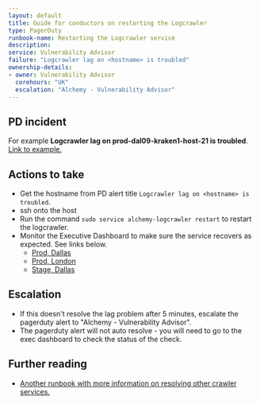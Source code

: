 ```yaml
---
layout: default
title: Guide for conductors on restarting the Logcrawler
type: PagerDuty
runbook-name: Restarting the Logcrawler service
description:
service: Vulnerability Advisor
failure: "Logcrawler lag on <hostname> is troubled"
ownership-details:
- owner: Vulnerability Advisor
  corehours: "UK"
  escalation: "Alchemy - Vulnerability Advisor"
---
```



## PD incident
For example **Logcrawler lag on prod-dal09-kraken1-host-21 is troubled**. [Link to example.](https://bluemix.pagerduty.com/incidents/P0ME98G)


## Actions to take

  * Get the hostname from PD alert title `Logcrawler lag on <hostname> is troubled`.
  * ssh onto the host
  * Run the command `sudo service alchemy-logcrawler restart` to restart the logcrawler.
  * Monitor the Executive Dashboard to make sure the service recovers as expected. See links below.
    * [Prod, Dallas](https://dashboard.rtp.raleigh.ibm.com/executive-dashboard#/default/va_prod_us_south/overview)
    * [Prod, London](https://dashboard.rtp.raleigh.ibm.com/executive-dashboard#/default/va_prod_eu_gb/overview)
    * [Stage, Dallas](https://dashboard.rtp.raleigh.ibm.com/executive-dashboard#/default/stage_dal09/overview)


  
## Escalation

  * If this doesn't resolve the lag problem after 5 minutes, escalate the pagerduty alert to "Alchemy - Vulnerability Advisor".
  * The pagerduty alert will not auto resolve - you will need to go to the exec dashboard to check the status of the check. 
  
## Further reading

  * [Another runbook with more information on resolving other crawler services.](https://alchemy-prod.hursley.ibm.com/docs/runbooks/pagerduty_crawlers.html)
